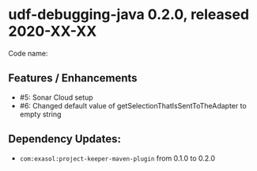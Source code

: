 # udf-debugging-java 0.2.0, released 2020-XX-XX
 
Code name: 

## Features / Enhancements

* #5: Sonar Cloud setup
* #6: Changed default value of getSelectionThatIsSentToTheAdapter to empty string 

## Dependency Updates:

* `com:exasol:project-keeper-maven-plugin` from 0.1.0 to 0.2.0